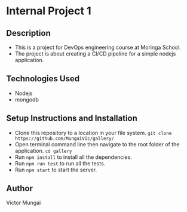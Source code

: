 # Internal Project 1

## Description

- This is a project for DevOps engineering course at Moringa School. 
- The project is about creating a CI/CD pipeline for a simple nodejs application.

## Technologies Used

- Nodejs
- mongodb

## Setup Instructions and Installation

- Clone this repository to a location in your file system. `git clone https://github.com/MungaiVic/gallery/`
- Open terminal command line then navigate to the root folder of the application. `cd gallery`
- Run `npm install` to install all the dependencies.
- Run `npm run test` to run all the tests.
- Run `npm start` to start the server.

## Author

Victor Mungai
